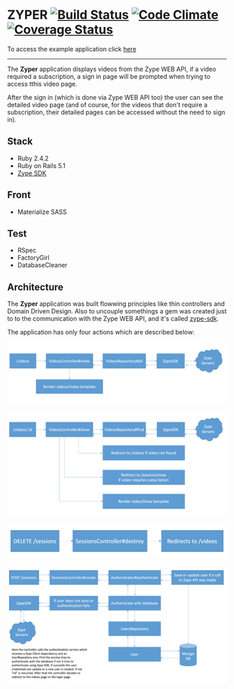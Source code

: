 # ZYPER [![Build Status](https://travis-ci.org/lucasmedeirosleite/zyper.svg?branch=master)](https://travis-ci.org/lucasmedeirosleite/zyper) [![Code Climate](https://codeclimate.com/github/lucasmedeirosleite/zyper/badges/gpa.svg)](https://codeclimate.com/github/lucasmedeirosleite/zyper) [![Coverage Status](https://coveralls.io/repos/github/lucasmedeirosleite/zyper/badge.svg?branch=master)](https://coveralls.io/github/lucasmedeirosleite/zyper?branch=master)

To access the example application click [here](https://zyper.herokuapp.com)

---

The **Zyper** application displays videos from the Zype WEB API, if a video required a subscription,
a sign in page will be prompted when trying to access tthis video page.

After the sign in (which is done via Zype WEB API too) the user can see the detailed video page (and of course, for the videos that don't require a subscription, their detailed pages can be accessed without the need to sign in).

## Stack

- Ruby 2.4.2
- Ruby on Rails 5.1
- [Zype SDK](https://github.com/lucasmedeirosleite/zype-sdk)

## Front

- Materialize SASS

## Test

- RSpec
- FactoryGirl
- DatabaseCleaner


## Architecture

The **Zyper** application was built flowwing principles like thin controllers and Domain Driven Design.
Also to uncouple somethings a gem was created just to to the communication with the Zype WEB API, and it's called [zype-sdk](https://github.com/lucasmedeirosleite/zype-sdk).

The application has only four actions which are described below:
 
 ![image](videos.png)
 
 ![image](video.png)
 
 ![image](logout.png)
 
 ![image](login.png)
 
 